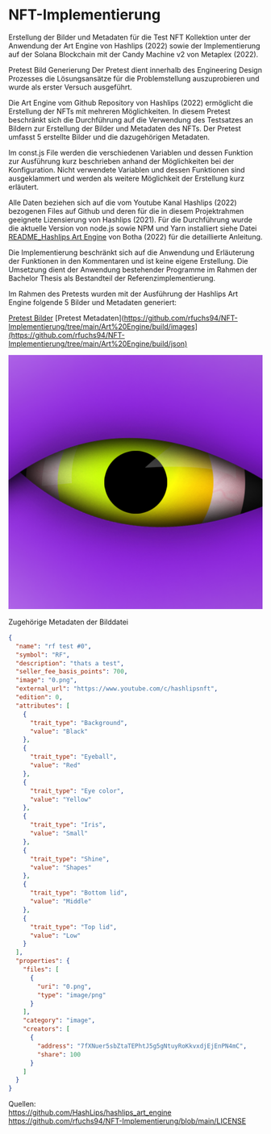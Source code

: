 # NFT-Implementierung
Erstellung der Bilder und Metadaten für die Test NFT Kollektion unter der Anwendung der Art Engine von Hashlips (2022) sowie der Implementierung auf der Solana Blockchain mit der Candy Machine v2  von Metaplex (2022).


Pretest Bild Generierung
Der Pretest dient innerhalb des Engineering Design Prozesses die Lösungsansätze für die Problemstellung auszuprobieren und wurde als erster Versuch ausgeführt.

Die Art Engine vom Github Repository von Hashlips (2022) ermöglicht die Erstellung der NFTs mit mehreren Möglichkeiten.
In diesem Pretest beschränkt sich die Durchführung auf die Verwendung des Testsatzes an Bildern zur Erstellung der Bilder und Metadaten des NFTs.
Der Pretest umfasst 5 erstellte Bilder und die dazugehörigen Metadaten.

Im const.js File werden die verschiedenen Variablen und dessen Funktion zur Ausführung kurz beschrieben anhand der Möglichkeiten bei der Konfiguration.
Nicht verwendete Variablen und dessen Funktionen sind ausgeklammert und werden als weitere Möglichkeit der Erstellung kurz erläutert.

Alle Daten beziehen sich auf die vom Youtube Kanal Hashlips (2022) bezogenen Files auf Github und deren für die in diesem Projektrahmen geeignete Lizensierung von Hashlips (2021).
Für die Durchführung wurde die aktuelle Version von node.js sowie NPM und Yarn installiert siehe Datei [README_Hashlips Art Engine](https://github.com/rfuchs94/NFT-Implementierung/blob/main/Art%20Engine/README_Hashlips%20Art%20Engine.md) von Botha (2022) für die detaillierte Anleitung.

Die Implementierung beschränkt sich auf die Anwendung und Erläuterung der Funktionen in den Kommentaren und ist keine eigene Erstellung. Die Umsetzung dient der Anwendung bestehender Programme im Rahmen der Bachelor Thesis als Bestandteil der Referenzimplementierung.


Im Rahmen des Pretests wurden mit der Ausführung der Hashlips Art Engine folgende 5 Bilder und Metadaten generiert: 

[Pretest Bilder](https://github.com/rfuchs94/NFT-Implementierung/tree/main/Art%20Engine/build/images)
[Pretest Metadaten](https://github.com/rfuchs94/NFT-Implementierung/tree/main/Art%20Engine/build/images](https://github.com/rfuchs94/NFT-Implementierung/tree/main/Art%20Engine/build/json)

![0.png](build/images/0.png)



Zugehörige Metadaten der Bilddatei

```json
{
  "name": "rf test #0",
  "symbol": "RF",
  "description": "thats a test",
  "seller_fee_basis_points": 700,
  "image": "0.png",
  "external_url": "https://www.youtube.com/c/hashlipsnft",
  "edition": 0,
  "attributes": [
    {
      "trait_type": "Background",
      "value": "Black"
    },
    {
      "trait_type": "Eyeball",
      "value": "Red"
    },
    {
      "trait_type": "Eye color",
      "value": "Yellow"
    },
    {
      "trait_type": "Iris",
      "value": "Small"
    },
    {
      "trait_type": "Shine",
      "value": "Shapes"
    },
    {
      "trait_type": "Bottom lid",
      "value": "Middle"
    },
    {
      "trait_type": "Top lid",
      "value": "Low"
    }
  ],
  "properties": {
    "files": [
      {
        "uri": "0.png",
        "type": "image/png"
      }
    ],
    "category": "image",
    "creators": [
      {
        "address": "7fXNuer5sbZtaTEPhtJ5g5gNtuyRoKkvxdjEjEnPN4mC",
        "share": 100
      }
    ]
  }
}
```













Quellen: <br>
https://github.com/HashLips/hashlips_art_engine <br>
https://github.com/rfuchs94/NFT-Implementierung/blob/main/LICENSE

